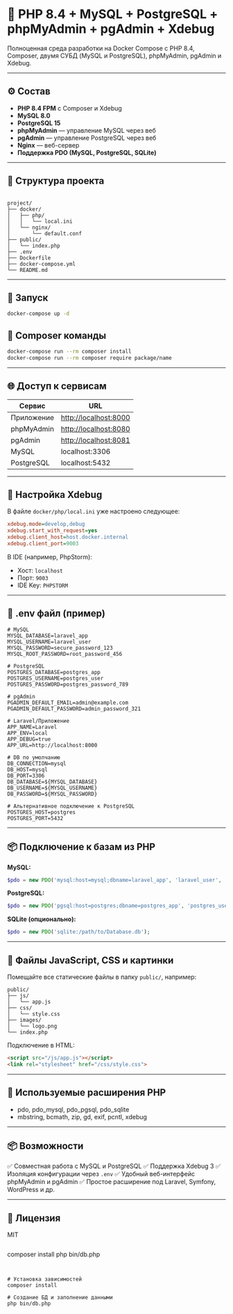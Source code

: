 # 🐳 PHP 8.4 + MySQL + PostgreSQL + phpMyAdmin + pgAdmin + Xdebug

Полноценная среда разработки на Docker Compose с PHP 8.4, Composer, двумя СУБД (MySQL и PostgreSQL), phpMyAdmin, pgAdmin и Xdebug.

---

## ⚙️ Состав

- **PHP 8.4 FPM** с Composer и Xdebug
- **MySQL 8.0**
- **PostgreSQL 15**
- **phpMyAdmin** — управление MySQL через веб
- **pgAdmin** — управление PostgreSQL через веб
- **Nginx** — веб-сервер
- **Поддержка PDO (MySQL, PostgreSQL, SQLite)**

---

## 📁 Структура проекта

```

project/
├── docker/
│   ├── php/
│   │   └── local.ini
│   └── nginx/
│       └── default.conf
├── public/
│   └── index.php
├── .env
├── Dockerfile
├── docker-compose.yml
└── README.md

````

---

## 🚀 Запуск

```bash
docker-compose up -d
````

## 🎼 Composer команды

```bash
docker-compose run --rm composer install
docker-compose run --rm composer require package/name
```

---

## 🌐 Доступ к сервисам

| Сервис     | URL                                            |
| ---------- | ---------------------------------------------- |
| Приложение | [http://localhost:8000](http://localhost:8000) |
| phpMyAdmin | [http://localhost:8080](http://localhost:8080) |
| pgAdmin    | [http://localhost:8081](http://localhost:8081) |
| MySQL      | localhost:3306                                 |
| PostgreSQL | localhost:5432                                 |

---

## 🧠 Настройка Xdebug

В файле `docker/php/local.ini` уже настроено следующее:

```ini
xdebug.mode=develop,debug
xdebug.start_with_request=yes
xdebug.client_host=host.docker.internal
xdebug.client_port=9003
```

В IDE (например, PhpStorm):

* Хост: `localhost`
* Порт: `9003`
* IDE Key: `PHPSTORM`

---

## 🔐 .env файл (пример)

```env
# MySQL
MYSQL_DATABASE=laravel_app
MYSQL_USERNAME=laravel_user
MYSQL_PASSWORD=secure_password_123
MYSQL_ROOT_PASSWORD=root_password_456

# PostgreSQL
POSTGRES_DATABASE=postgres_app
POSTGRES_USERNAME=postgres_user
POSTGRES_PASSWORD=postgres_password_789

# pgAdmin
PGADMIN_DEFAULT_EMAIL=admin@example.com
PGADMIN_DEFAULT_PASSWORD=admin_password_321

# Laravel/Приложение
APP_NAME=Laravel
APP_ENV=local
APP_DEBUG=true
APP_URL=http://localhost:8000

# DB по умолчанию
DB_CONNECTION=mysql
DB_HOST=mysql
DB_PORT=3306
DB_DATABASE=${MYSQL_DATABASE}
DB_USERNAME=${MYSQL_USERNAME}
DB_PASSWORD=${MYSQL_PASSWORD}

# Альтернативное подключение к PostgreSQL
POSTGRES_HOST=postgres
POSTGRES_PORT=5432
```

---

## 📦 Подключение к базам из PHP

**MySQL:**

```php
$pdo = new PDO('mysql:host=mysql;dbname=laravel_app', 'laravel_user', 'secure_password_123');
```

**PostgreSQL:**

```php
$pdo = new PDO('pgsql:host=postgres;dbname=postgres_app', 'postgres_user', 'postgres_password_789');
```

**SQLite (опционально):**

```php
$pdo = new PDO('sqlite:/path/to/Database.db');
```

---

## 📂 Файлы JavaScript, CSS и картинки

Помещайте все статические файлы в папку `public/`, например:

```
public/
├── js/
│   └── app.js
├── css/
│   └── style.css
├── images/
│   └── logo.png
└── index.php
```

Подключение в HTML:

```html
<script src="/js/app.js"></script>
<link rel="stylesheet" href="/css/style.css">
```

---

## 🧱 Используемые расширения PHP

* pdo, pdo\_mysql, pdo\_pgsql, pdo\_sqlite
* mbstring, bcmath, zip, gd, exif, pcntl, xdebug

---

## 📦 Возможности

✅ Совместная работа с MySQL и PostgreSQL
✅ Поддержка Xdebug 3
✅ Изоляция конфигурации через `.env`
✅ Удобный веб-интерфейс phpMyAdmin и pgAdmin
✅ Простое расширение под Laravel, Symfony, WordPress и др.

---

## 📜 Лицензия

MIT

```

```
composer install
php bin/db.php
```


# Установка зависимостей
composer install

# Создание БД и заполнение данными
php bin/db.php